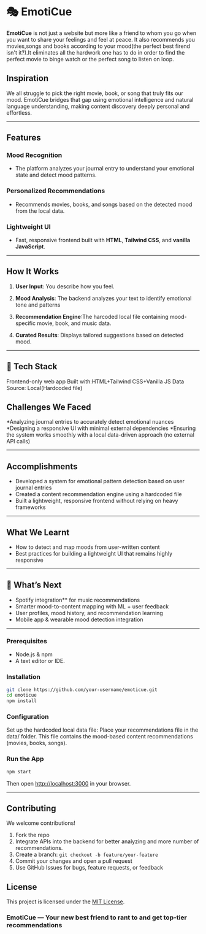 
# 🎭 EmotiCue

**EmotiCue** is not just a website but more like a friend to whom you go when you want to share your feelings and feel at peace. It also recommends you movies,songs and books according to your mood(the perfect best firend isn't it?).It eliminates all the hardwork one has to do in order to find the perfect movie to binge watch or the perfect song to listen on loop.

##  Inspiration

We all struggle to pick the right movie, book, or song that truly fits our mood. EmotiCue bridges that gap using emotional intelligence and natural language understanding, making content discovery deeply personal and effortless.

---

## Features

###  Mood Recognition

* The platform analyzes your journal entry to understand your emotional state and detect mood patterns.

### Personalized Recommendations

* Recommends movies, books, and songs based on the detected mood from the local data.

###  Lightweight UI

* Fast, responsive frontend built with **HTML**, **Tailwind CSS**, and **vanilla JavaScript**.

---

## How It Works

1. **User Input**: You describe how you feel.
2. **Mood Analysis**:  The backend analyzes your text to identify emotional tone and patterns
3. **Recommendation Engine**:The harcoded local file containing mood-specific movie, book, and music data.

   
4. **Curated Results**: Displays tailored suggestions based on detected mood.

---

## 🧱 Tech Stack

Frontend-only web app
Built with:HTML+Tailwind CSS+Vanilla JS
Data Source: Local(Hardcoded file)


##  Challenges We Faced

*Analyzing journal entries to accurately detect emotional nuances
*Designing a responsive UI with minimal external dependencies
*Ensuring the system works smoothly with a local data-driven approach (no external API calls)


---

##  Accomplishments

* Developed a system for emotional pattern detection based on user journal entries
* Created a content recommendation engine using a hardcoded file
* Built a lightweight, responsive frontend without relying on heavy frameworks


---

##  What We Learnt

* How to detect and map moods from user-written content
* Best practices for building a lightweight UI that remains highly responsive



---

## 🌟 What’s Next

*  Spotify integration** for music recommendations
*  Smarter mood-to-content mapping with ML + user feedback
*  User profiles, mood history, and recommendation learning
*  Mobile app & wearable mood detection integration

---



### Prerequisites

* Node.js & npm
* A text editor or IDE.

### Installation

```bash
git clone https://github.com/your-username/emoticue.git
cd emoticue
npm install
```

### Configuration
Set up the hardcoded local data file:
Place your recommendations file in the data/ folder. This file contains the mood-based content recommendations (movies, books, songs).


### Run the App

```bash
npm start
```

Then open [http://localhost:3000](http://localhost:3000) in your browser.

---

##  Contributing

We welcome contributions!

1. Fork the repo
2. Integrate APIs into the backend for better analyzing and more number of recommendations.
3. Create a branch: `git checkout -b feature/your-feature`
4. Commit your changes and open a pull request
5. Use GitHub Issues for bugs, feature requests, or feedback
   
##  License

This project is licensed under the [MIT License](LICENSE).

### EmotiCue — Your new best friend to rant to and get top-tier recommendations


